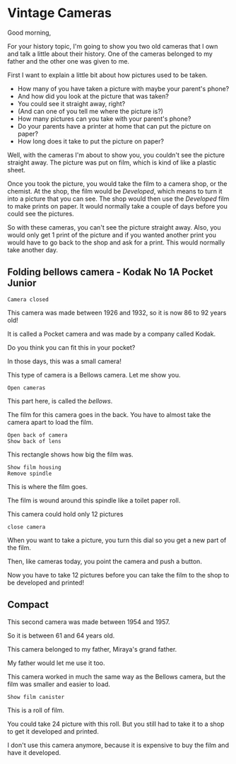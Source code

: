 # Vintage Cameras

Good morning,

For your history topic, I'm going to show you two old cameras that I own and talk a little about their history. One of the cameras belonged to my father and the other one was given to me.

First I want to explain a little bit about how pictures used to be taken.

* How many of you have taken a picture with maybe your parent's phone?
* And how did you look at the picture that was taken?
* You could see it straight away, right?
* (And can one of you tell me where the picture is?)
* How many pictures can you take with your parent's phone?
* Do your parents have a printer at home that can put the picture on paper?
* How long does it take to put the picture on paper?

Well, with the cameras I'm about to show you, you couldn't see the picture straight away. The picture was put on film, which is kind of like a plastic sheet.

Once you took the picture, you would take the film to a camera shop, or the chemist. At the shop, the film would be *Developed*, which means to turn it into a picture that you can see. The shop would then use the *Developed* film to make prints on paper. It would normally take a couple of days before you could see the pictures.

So with these cameras, you can't see the picture straight away. Also, you would only get 1 print of the picture and if you wanted another print you would have to go back to the shop and ask for a print. This would normally take another day.

## Folding bellows camera - Kodak No 1A Pocket Junior
```
Camera closed
```
This camera was made between 1926 and 1932, so it is now 86 to 92 years old!

It is called a Pocket camera and was made by a company called Kodak.

Do you think you can fit this in your pocket?

In those days, this was a small camera!

This type of camera is a Bellows camera. Let me show you.
```
Open cameras
```

This part here, is called the *bellows*.

The film for this camera goes in the back. You have to almost take the camera apart to load the film.

```
Open back of camera
Show back of lens
```
This rectangle shows how big the film was.
```
Show film housing
Remove spindle
```
This is where the film goes.

The film is wound around this spindle like a toilet paper roll.

This camera could hold only 12 pictures

```
close camera
```
When you want to take a picture, you turn this dial so you get a new part of the film.

Then, like cameras today, you point the camera and push a button.

Now you have to take 12 pictures before you can take the film to the shop to be developed and printed!

## Compact
This second camera was made between 1954 and 1957.

So it is between 61 and 64 years old.

This camera belonged to my father, Miraya's grand father.

My father would let me use it too.

This camera worked in much the same way as the Bellows camera, but the film was smaller and easier to load.

```
Show film canister
```
This is a roll of film.

You could take 24 picture with this roll. But you still had to take it to a shop to get it developed and printed.

I don't use this camera anymore, because it is expensive to buy the film and have it developed.
